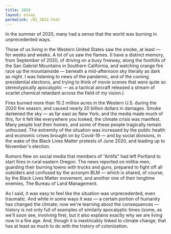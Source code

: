 ```yaml
---
title: 2020
layout: essay
permalink: /01_2022.html
---
```


In the summer of 2020, many had a sense that the world was burning in unprecedented ways.  

Those of us living in the Western United States saw the smoke, at least — for weeks and weeks. A lot of us saw the flames. (I have a distinct memory, from September of 2020, of driving on a busy freeway, along the foothills of the San Gabriel Mountains in Southern California, and watching orange fire race up the mountainside — beneath a mid-afternoon sky literally as dark as night. I was listening to news of the pandemic, and of the coming presidential elections, and trying to think of movie scenes that were quite so stereotypically apocalyptic — as a tactical aircraft released a stream of scarlet chemical retardant across the field of my vision.) 

Fires burned more than 10.2 million acres in the Western U.S. during the 2020 fire season, and caused nearly 20 billion dollars in damages. Smoke darkened the sky — as far east as New York; and the media made much of this, for it felt like everywhere you looked, the climate crisis was manifest. Many people lost their homes, and some of these people tragically remain unhoused. The extremity of the situation was increased by the public health and economic crises brought on by Covid-19 — and by social divisions, in the wake of the Black Lives Matter protests of June 2020, and leading up to November's election. 

Rumors flew on social media that members of "Antifa" had left Portland to start fires in rural eastern Oregon. The news reported on militia-men, guarding their burning towns with trucks and guns, prepared to fight off all outsiders and confused by the acronym BLM — which is shared, of course, by the Black Lives Matter movement, and another one of their longtime enemies, The Bureau of Land Management. 

As I said, it was easy to feel like the situation was unprecedented, even traumatic. And while in some ways it was — a certain portion of humanity has changed the climate; now we're learning about the consequences — history is not only full of examples of similarly apocalyptic times (some, as we'll soon see, involving fire), but it also explains exactly why we are living now in a fire age. And, though it is inextricably linked to climate change, that has at least as much to do with the history of colonization.

